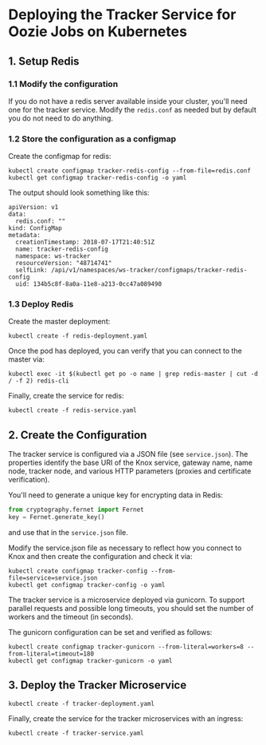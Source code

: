 
# Deploying the Tracker Service for Oozie Jobs on Kubernetes

## 1. Setup Redis

### 1.1 Modify the configuration
If you do not have a redis server available inside your cluster, you'll need one
for the tracker service. Modify the `redis.conf` as needed but by default you
do not need to do anything.

### 1.2 Store the configuration as a configmap

Create the configmap for redis:

```
kubectl create configmap tracker-redis-config --from-file=redis.conf
kubectl get configmap tracker-redis-config -o yaml
```

The output should look something like this:
```
apiVersion: v1
data:
  redis.conf: ""
kind: ConfigMap
metadata:
  creationTimestamp: 2018-07-17T21:40:51Z
  name: tracker-redis-config
  namespace: ws-tracker
  resourceVersion: "48714741"
  selfLink: /api/v1/namespaces/ws-tracker/configmaps/tracker-redis-config
  uid: 134b5c8f-8a0a-11e8-a213-0cc47a089490
```

### 1.3 Deploy Redis

Create the master deployment:
```
kubectl create -f redis-deployment.yaml
```

Once the pod has deployed, you can verify that you can connect to the master via:
```
kubectl exec -it $(kubectl get po -o name | grep redis-master | cut -d / -f 2) redis-cli
```

Finally, create the service for redis:

```
kubectl create -f redis-service.yaml
```

## 2. Create the Configuration

The tracker service is configured via a JSON file (see `service.json`).  The
properties identify the base URI of the Knox service, gateway name, name node,
tracker node, and various HTTP parameters (proxies and certificate verification).

You'll need to generate a unique key for encrypting data in Redis:

```python
from cryptography.fernet import Fernet
key = Fernet.generate_key()
```
and use that in the `service.json` file.

Modify the service.json file as necessary to reflect how you connect to Knox
and then create the configuration and check it via:

```
kubectl create configmap tracker-config --from-file=service=service.json
kubectl get configmap tracker-config -o yaml
```

The tracker service is a microservice deployed via gunicorn. To support
parallel requests and possible long timeouts, you should set the number of
workers and the timeout (in seconds).

The gunicorn configuration can be set and verified as follows:

```
kubectl create configmap tracker-gunicorn --from-literal=workers=8 --from-literal=timeout=180
kubectl get configmap tracker-gunicorn -o yaml
```

## 3. Deploy the Tracker Microservice

```
kubectl create -f tracker-deployment.yaml
```

Finally, create the service for the tracker microservices with an ingress:

```
kubectl create -f tracker-service.yaml
```
